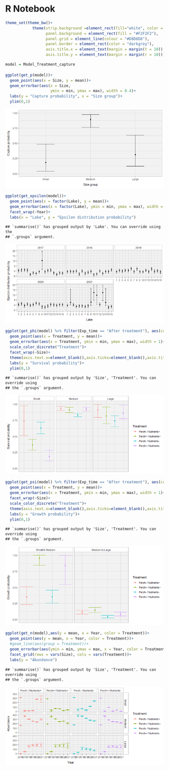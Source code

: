 R Notebook
================

``` r
theme_set(theme_bw()+
            theme(strip.background =element_rect(fill="white", color = "darkgrey"),
                  panel.background = element_rect(fill = "#F2F2F2"),
                  panel.grid = element_line(colour = "#D8D8D8"),
                  panel.border = element_rect(color = "darkgrey"),
                  axis.title.x = element_text(margin = margin(t = 10)),
                  axis.title.y = element_text(margin = margin(r = 10))))
```

``` r
model = Model_Treatment_capture

ggplot(get_p(model))+
  geom_point(aes(x = Size, y = mean))+
  geom_errorbar(aes(x = Size, 
                    ymin = min, ymax = max), width = 0.4)+
  labs(y = "Capture probability", x = "Size group")+
  ylim(0,1)
```

![](Model_result_plot_files/figure-gfm/unnamed-chunk-3-1.png)<!-- -->

``` r
ggplot(get_epsilon(model))+
  geom_point(aes(x = factor(Lake), y = mean))+
  geom_errorbar(aes(x = factor(Lake), ymin = min, ymax = max), width = 0.4)+
  facet_wrap(~Year)+
  labs(x = "Lake", y = "Epsilon distribution probability")
```

    ## `summarise()` has grouped output by 'Lake'. You can override using the
    ## `.groups` argument.

![](Model_result_plot_files/figure-gfm/unnamed-chunk-3-2.png)<!-- -->

``` r
ggplot(get_phi(model) %>% filter(Exp_time == "After treatment"), aes(color = factor(Treatment)))+
  geom_point(aes(x = Treatment, y = mean))+
  geom_errorbar(aes(x = Treatment, ymin = min, ymax = max), width = 1)+
  scale_color_discrete("Treatment")+
  facet_wrap(~Size)+
  theme(axis.text.x=element_blank(),axis.ticks=element_blank(),axis.title.x=element_blank())+
  labs(y = "Survival probability")+
  ylim(0,1)
```

    ## `summarise()` has grouped output by 'Size', 'Treatment'. You can override using
    ## the `.groups` argument.

![](Model_result_plot_files/figure-gfm/unnamed-chunk-4-1.png)<!-- -->

``` r
ggplot(get_psi(model) %>% filter(Exp_time == "After treatment"), aes(color = factor(Treatment)))+
  geom_point(aes(x = Treatment, y = mean))+
  geom_errorbar(aes(x = Treatment, ymin = min, ymax = max), width = 1)+
  facet_wrap(~Size)+
  scale_color_discrete("Treatment")+
  theme(axis.text.x=element_blank(),axis.ticks=element_blank(),axis.title.x=element_blank())+
  labs(y = "Growth probability")+
  ylim(0,1)
```

    ## `summarise()` has grouped output by 'Size', 'Treatment'. You can override using
    ## the `.groups` argument.

![](Model_result_plot_files/figure-gfm/unnamed-chunk-5-1.png)<!-- -->

``` r
ggplot(get_n(model),aes(y = mean, x = Year, color = Treatment))+
  geom_point(aes(y = mean, x = Year, color = Treatment))+
  #geom_line(aes(group = Treatment))+
  geom_errorbar(aes(ymin = min, ymax = max, x = Year, color = Treatment))+
  facet_grid(rows = vars(Size), cols = vars(Treatment))+
  labs(y = "Abundance")
```

    ## `summarise()` has grouped output by 'Size', 'Treatment'. You can override using
    ## the `.groups` argument.

![](Model_result_plot_files/figure-gfm/unnamed-chunk-6-1.png)<!-- -->
